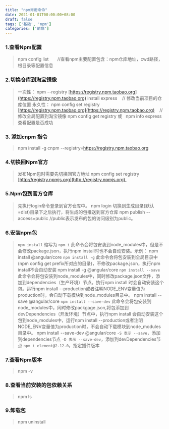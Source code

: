 ```yaml
---
title: "npm常用命令"
date: 2021-01-01T00:00:00+08:00
draft: false
tags: ['基础', 'npm']
categories: ['前端']
---
```

### 1.查看Npm配置
> npm config list       //查看npm主要配置包含：npm仓库地址，cwd路径，根目录等配置信息


### 2.切换仓库到淘宝镜像
> 一次性：
> npm --registry [https://registry.npm.taobao.org](https://registry.npm.taobao.org) install express    // 修改当前项目的仓库位置
> 永久性：
> npm config set registry [https://registry.npm.taobao.org](https://registry.npm.taobao.org)    //修改全局配置到淘宝镜像
> npm config get registry
> 或  
> npm info express 查看配置是否成功


### 3. 添加cnpm 指令
> npm install -g cnpm --registry=https://registry.npm.taobao.org


### 4.切换回Npm官方
> 发布Npm包时需要先切换回官方地址
> npm config set registry [http://registry.npmjs.org](http://registry.npmjs.org) 


### 5.Npm包到官方仓库
> 先执行login命令登录到官方仓库中。
> npm login
> 切换到生成目录(默认=dist)目录下之后执行，将生成的包推送到官方仓库
> npm publish --access=public //public表示发布的包的访问级别为public。


### 6.安装npm包
> `npm install`
> 缩写为 `npm i`
> 此命令会将包安装到node_modules中，但是不会修改package.json，执行npm install时也不会自动安装。示例：
> npm install @angular/core
> `npm install -g`
> 此命令会将包安装到全局目录中(npm config get prefix所对应的目录)，不修改package.json，执行npm install不会自动安装
> npm install -g @angular/core
> `npm install --save`
> 此命令会将包安装到node_modules中，同时修改package.json文件，添加到dependencies（生产环境）节点。执行npm install 时会自动安装这个包。运行npm install --production或者注明NODE_ENV变量值为production时，会自动下载模块到node_modules目录中。
> npm install --save @angular/core
> `npm install --save-dev`
> 此命令会将包安装到node_modules中，同时修改packgage.json,将包添加到devDependencies（开发环境）节点中，执行npm install 会自动安装这个包到node_modules中，运行npm install --production或者注明NODE_ENV变量值为production时，不会自动下载模块到node_modules目录中。
> npm install --save-dev @angular/core
> `-S 表示 --save`，添加到dependencies节点
> `-D 表示 --save-dev`，添加到devDependencies节点
> `npm i element@2.12.0`，指定插件版本


### 7.查看Npm版本
> npm -v


### 8.查看当前安装的包依赖关系
> npm ls


### 9.卸载包
> npm uninstall

